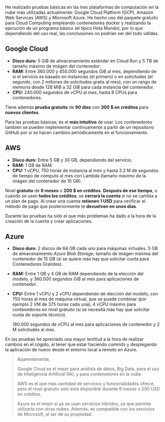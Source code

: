 He realizado pruebas básicas en las tres plataformas de computación en
la nube más utilizadas actualmente: Google Cloud Platform (GCP), Amazon
Web Services (AWS) y Microsoft Azure. He hecho uso del paquete gratuito
para Cloud Computing empleando contenedores docker y realizando la
ejecución de un programa básico (el típico Hola Mundo), por lo que
dependiendo del uso real, las conclusiones no podrían ser del todo
válidas.

## Google Cloud
* **Disco duro:** 5 GiB de almacenamiento estándar en Cloud Run y 5 TB
de tamaño máximo de imágen del contenedor.
* **RAM:** Entre 360.000 y 450.000 segundos GiB al mes, dependiendo
de si el servicio es basado en instancias (el primero) o en
solicitudes (el segundo, con 2 millones de solicitudes gratis al mes);
con un rango de memoria desde 128 MiB a 32 GiB para cada instancia del
contenedor.
* **CPU:** 240.000 segundos de vCPU al mes, hasta 8 CPUs para
contenedores.

Tiene además **prueba gratuita** de **90 días** con **300 $ en
créditos** para **nuevos clientes**.

Para las pruebas básicas, es el **más intuitivo** de usar. Los
contenedores también se pueden implementar continuamente a partir de
un repositorio GitHub por si se hacen cambios periódicamente en el
funcionamiento.

## AWS
* **Disco duro:** Entre 5 GB y 30 GB, dependiendo del servicio.
* **RAM:** 1 GB de RAM.
* **CPU:** 1 vCPU, 750 horas de instancia al mes y hasta 3.2 M
de segundos de tiempo de cómputo al mes con Lambda (tamaño máximo de
la imágen del contenedor de 10 GB).

Nivel **gratuito** de **6 meses** o **200 $ en créditos**. **Después 
de ese tiempo**, o cuando se usen **todos los créditos**, se **cerrará
la cuenta** si no se cambia a un plan de pago.
Al crear una cuenta **retienen 1 USD** para verificar el método de pago
que posteriormente te **devuelven en unos días**.

Durante las pruebas ha sido el que más problemas ha dado a la hora
de la creación de la cuenta y crear aplicaciones. 

## Azure
* **Disco duro:** 2 discos de 64 GB cada uno para máquinas virtuales.
5 GB de almacenamiento *Azure Blob Storage*; tamaño de imágen máxima
del contenedor de 15 GB (si se quiere más hay que solicitar cuota para
Contenedores Grandes).
* **RAM:** Entre 1 GB y 4 GB de RAM dependiendo de la elección del modelo,
y 360.000 segundos GiB al mes para aplicaciones de contenedor.
* **CPU:** Entre 1 vCPU y 2 vCPU dependiendo de elección del modelo,
con 750 horas al mes de máquina virtual, que se puede combinar (por
ejemplo 2 VM de 375 horas cada una); 4 vCPU máximo para contenedores
en nivel gratuito (si se necesita más hay que solicitar cuota de
soporte técnico).
    
    180.000 segundos de vCPU al mes para aplicaciones de contenedor
y 2 M solicitudes al mes.

En las pruebas he apreciado una mayor lentitud a la hora de realizar 
cambios en el cógido, al tener que estar haciendo *commits* y desplegando
la aplicación de nuevo desde el entorno local a remoto en Azure.

> Aparentemente,
> 
> Google Cloud es el mejor para análisis de datos, Big Data, para el 
> uso de Inteligencia Artificial (IA), y para contenedores en la nube.
> 
> AWS es el que más variedad de servicios y funcionalidades ofrece, 
> pero el nivel gratuito solo está disponible durante 6 meses o 200
> USD en créditos.
> 
> Azure es el mejor si ya se usan servicios híbridos, ya que permite
> utilizarla con otras nubes. Además, es compatible con los servicios
> de Microsoft, al ser de su propiedad.